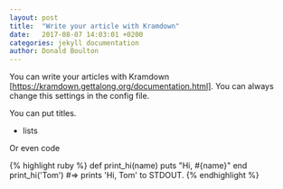 ```yaml
---
layout: post
title:  "Write your article with Kramdown"
date:   2017-08-07 14:03:01 +0200
categories: jekyll documentation
author: Donald Boulton
---
```


You can write your articles with Kramdown [https://kramdown.gettalong.org/documentation.html].
You can always change this settings in the config file.

You can put titles.
* lists

Or even code

{% highlight ruby %}
def print_hi(name)
  puts "Hi, #{name}"
end
print_hi('Tom')
#=> prints 'Hi, Tom' to STDOUT.
{% endhighlight %}

